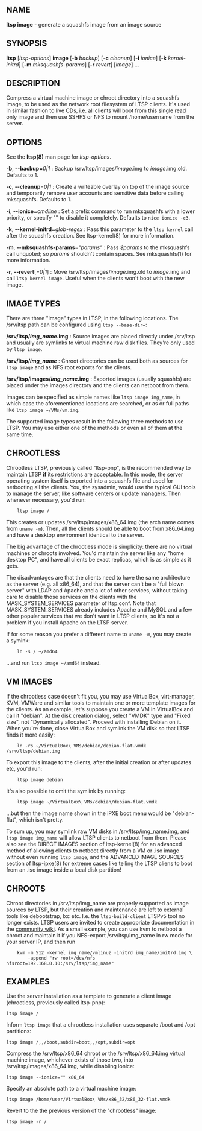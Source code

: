 ## NAME
**ltsp image** - generate a squashfs image from an image source

## SYNOPSIS
**ltsp** [_ltsp-options_] **image** [**-b** _backup_] [**-c** _cleanup_] [**-i** _ionice_] [**-k** _kernel-initrd_] [**-m** _mksquashfs-params_] [**-r** _revert_] [_image_] ...

## DESCRIPTION
Compress a virtual machine image or chroot directory into a squashfs image,
to be used as the network root filesystem of LTSP clients. It's used in
similar fashion to live CDs, i.e. all clients will boot from this single read
only image and then use SSHFS or NFS to mount /home/username from the server.

## OPTIONS
See the **ltsp(8)** man page for _ltsp-options_.

**-b**, **--backup=**_0|1_
: Backup /srv/ltsp/images/_image_.img to _image_.img.old. Defaults to 1.

**-c**, **--cleanup**=_0|1_
: Create a writeable overlay on top of the image source and temporarily
remove user accounts and sensitive data before calling mksquashfs.
Defaults to 1.

**-i**, **--ionice=**_cmdline_
: Set a prefix command to run mksquashfs with a lower priority, or specify
"" to disable it completely. Defaults to `nice ionice -c3`.

**-k**, **--kernel-initrd=**_glob-regex_
: Pass this parameter to the `ltsp kernel` call after the squashfs creation.
See ltsp-kernel(8) for more information.

**-m**, **--mksquashfs-params=**_"params"_
: Pass _$params_ to the mksquashfs call unquoted; so _params_ shouldn't
contain spaces. See mksquashfs(1) for more information.

**-r**, **--revert**[=_0|1_]
: Move /srv/ltsp/images/_image_.img.old to _image_.img and call
`ltsp kernel image`. Useful when the clients won't boot with the new image.

## IMAGE TYPES
There are three "image" types in LTSP, in the following locations. The
/srv/ltsp path can be configured using `ltsp --base-dir=`:

**/srv/ltsp/_img\_name_.img**
: Source images are placed directly under /srv/ltsp and usually are symlinks
to virtual machine raw disk files. They're only used by `ltsp image`.

**/srv/ltsp/_img\_name_**
: Chroot directories can be used both as sources for `ltsp image` and as
NFS root exports for the clients.

**/srv/ltsp/images/_img\_name_.img**
: Exported images (usually squashfs) are placed under the images directory and
the clients can netboot from them.

Images can be specified as simple names like `ltsp image img_name`, in which
case the aforementioned locations are searched, or as or full paths like
`ltsp image ~/VMs/vm.img`.

The supported image types result in the following three methods to use LTSP.
You may use either one of the methods or even all of them at the same time.

## CHROOTLESS
Chrootless LTSP, previously called "ltsp-pnp", is the recommended way to
maintain LTSP **if** its restrictions are acceptable.
In this mode, the server operating system itself is exported into a squashfs
file and used for netbooting all the clients. You, the sysadmin, would use
the typical GUI tools to manage the server, like software centers or update
managers. Then whenever necessary, you'd run:

```shell
    ltsp image /
```
This creates or updates /srv/ltsp/images/x86_64.img (the arch name comes from
`uname -m`). Then, all the clients should be able to boot from x86_64.img
and have a desktop environment identical to the server.

The big advantage of the chrootless mode is simplicity: there are no virtual
machines or chroots involved. You'd maintain the server like any "home
desktop PC", and have all clients be exact replicas, which is as simple as it
gets.

The disadvantages are that the clients need to have the same architecture as
the server (e.g. all x86_64), and that the server can't be a "full blown
server" with LDAP and Apache and a lot of other services, without taking
care to disable those services on the clients with the MASK_SYSTEM_SERVICES
parameter of ltsp.conf. Note that MASK_SYSTEM_SERVICES already includes
Apache and MySQL and a few other popular services that we don't want in
LTSP clients, so it's not a problem if you install Apache on the LTSP server.

If for some reason you prefer a different name to `uname -m`, you may create
a symink:

```shell
    ln -s / ~/amd64
```
...and run `ltsp image ~/amd64` instead.

## VM IMAGES
If the chrootless case doesn't fit you, you may use VirtualBox, virt-manager,
KVM, VMWare and similar tools to maintain one or more template images for the
clients. As an example, let's suppose you create a VM in VirtualBox and call it
"debian". At the disk creation dialog, select "VMDK" type and "Fixed size",
not "Dynamically allocated". Proceed with installing Debian on it.
When you're done, close VirtualBox and symlink the VM disk so that LTSP
finds it more easily:

```shell
    ln -rs ~/VirtualBox\ VMs/debian/debian-flat.vmdk /srv/ltsp/debian.img
```
To export this image to the clients, after the initial creation or after
updates etc, you'd run:

```shell
    ltsp image debian
```
It's also possible to omit the symlink by running:

```shell
    ltsp image ~/VirtualBox\ VMs/debian/debian-flat.vmdk
```
...but then the image name shown in the iPXE boot menu would be
"debian-flat", which isn't pretty.

To sum up, you may symlink raw VM disks in /srv/ltsp/img_name.img, and
`ltsp image img_name` will allow LTSP clients to netboot from them.
Please also see the DIRECT IMAGES section of ltsp-kernel(8) for an advanced
method of allowing clients to netboot directly from a VM or .iso image without
even running `ltsp image`, and the ADVANCED IMAGE SOURCES section of
ltsp-ipxe(8) for extreme cases like telling the LTSP cliens to boot from
an .iso image inside a local disk partition!

## CHROOTS
Chroot directories in /srv/ltsp/img_name are properly supported as image
sources by LTSP, but their creation and maintenance are left to external tools
like debootstrap, lxc etc. I.e. the `ltsp-build-client` LTSPv5 tool no longer
exists. LTSP users are invited to create appropriate documentation in the
[community wiki](https://github.com/ltsp/ltsp/wiki/chroots).
As a small example, you can use kvm to netboot a chroot and maintain it if
you NFS-export /srv/ltsp/img_name in rw mode for your server IP, and then run

```shell
    kvm -m 512 -kernel img_name/vmlinuz -initrd img_name/initrd.img \
        -append "rw root=/dev/nfs nfsroot=192.168.0.10:/srv/ltsp/img_name"
```

## EXAMPLES
Use the server installation as a template to generate a client image
(chrootless, previously called ltsp-pnp):

```shell
ltsp image /
```

Inform `ltsp image` that a chrootless installation uses separate /boot and
/opt partitions:

```shell
ltsp image /,,/boot,subdir=boot,,/opt,subdir=opt
```

Compress the /srv/ltsp/x86_64 chroot or the /srv/ltsp/x86_64.img virtual
machine image, whichever exists of those two, into /srv/ltsp/images/x86_64.img,
while disabling ionice:

```shell
ltsp image --ionice="" x86_64
```

Specify an absolute path to a virtual machine image:

```shell
ltsp image /home/user/VirtualBox\ VMs/x86_32/x86_32-flat.vmdk
```

Revert to the the previous version of the "chrootless" image:

```shell
ltsp image -r /
```
